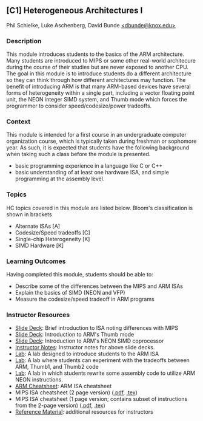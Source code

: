 ## [C1] Heterogeneous Architectures I
Phil Schielke, Luke Aschenberg,
David Bunde [\<dbunde@knox.edu\>](dbunde@knox.edu)

### Description 
This module introduces students to the basics of the ARM architecture.
Many students are introduced to MIPS or some other real-world architecure during
the course of their studies but are never exposed to another CPU.  The
goal in this module is
to introduce students do a different architecture so they can think
through how different architectures may function.  The benefit of introducing
ARM is that many ARM-based devices have several forms of heterogeneity
within a single  part, including a vector floating point unit, the NEON integer SIMD
system, and Thumb mode which forces the programmer to
consider speed/codesize/power tradeoffs.

### Context 

This module is intended for a first course in an undergraduate computer organization course, which is typically 
taken during freshman or sophomore year.  As such, it is expected that students have the following background
when taking such a class before the module is presented.
  * basic programming experience in a language like C or C++
  * basic understanding of at least one hardware ISA, and simple programming at the assembly level.

### Topics 

HC topics covered in this module are listed below. Bloom's classification is shown in brackets

* Alternate ISAs [A]
* Codesize/Speed tradeoffs [C]
* Single-chip Heterogeneity [K]
* SIMD Hardware [K]

### Learning Outcomes

Having completed this module, students should be able to: 

* Describe some of the differences between the MIPS and ARM ISAs
* Explain the basics of SIMD (NEON and VFP)
* Measure the codesize/speed tradeoff in ARM programs

### Instructor Resources 

  * [Slide Deck](./ARM/ARM_intro_lecture.pptx): Brief introduction to ISA
  noting differences with MIPS
  * [Slide Deck](./ARM/Thumb_intro.pptx): Introduction to ARM's Thumb mode
  * [Slide Deck](./ARM/NEON_intro.pptx): Introduction to ARM's NEON SIMD coprocessor
  * [Instructor Notes](./ARM/ARM_intro_lecture_notes.docx):  Instructor
    notes for above slide decks.
  * [Lab](./ARM/lab1/lab1.md): A lab designed to introduce students to the ARM ISA
  * [Lab](./ARM/lab2/lab2.md): A lab where students can experiment with the tradeoffs between ARM, Thumb1, and Thumb2 code
  * [Lab](./ARM/lab3/lab3.md): A lab in which students rewrite some assembly code to utilize ARM NEON instructions.
  * [ARM Cheatsheet](./ARM/ARM_cheatsheet.pdf):  ARM ISA cheatsheet
  * MIPS ISA cheatsheet (2 page version) ([.pdf](./MIPS/MIPS_cheatsheet_long.pdf), [.tex](./MIPS/MIPS_cheatsheet_long.tex))
  * MIPS ISA cheatsheet (1 page version; contains subset of instructions from the 2-page version) ([.pdf](./MIPS/MIPS_cheatsheet_short.pdf), [.tex](./MIPS/MIPS_cheatsheet_short.tex))
  * [Reference Material](./reference_material.md): additional resources for instructors




